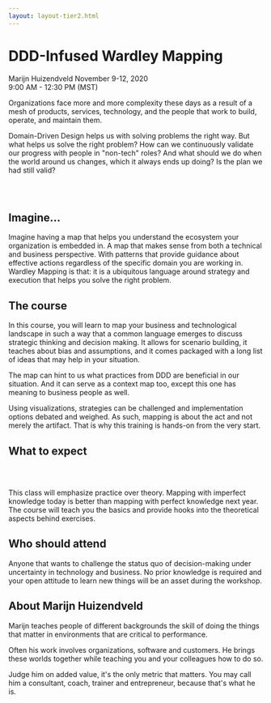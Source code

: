 ```yaml
---
layout: layout-tier2.html
---
```

<div class="container section workshop-single-page">
    <div class="row">
      <div class="col-xs-12 col-sm-2">
            <div class="speaker-container">
                <div class="speaker-img marijn-huizendveld keep-color"></div>
                </div>
            </div>
            <div class="col-xs-12 col-sm-8 content">
                <h1>DDD-Infused Wardley Mapping</h1>
                <p><span class="speaker-name">Marijn Huizendveld</span>
                <span class="duration">November 9-12, 2020<br>9:00 AM - 12:30 PM (MST)</span></p>
                <p>Organizations face more and more complexity these days as a result of a mesh of products, services, technology, and the people that work to build, operate, and maintain them.</p>
                <p>Domain-Driven Design helps us with solving problems the right way. But what helps us solve the right problem? How can we continuously validate our progress with people in "non-tech" roles? And what should we do when the world around us changes, which it always ends up doing? Is the plan we had still valid?</p>
                <img src="../img/workshop/Workshop-Marijn-Huizendveld-1.jpg" class="speaker--workshop-content-img" alt="" style="margin-bottom: 30px;" />
                <h2>Imagine...</h2>
                <p>Imagine having a map that helps you understand the ecosystem your organization is embedded in. A map that makes sense from both a technical and business perspective. With patterns that provide guidance about effective actions regardless of the specific domain you are working in. Wardley Mapping is that: it is a ubiquitous language around strategy and execution that helps you solve the right problem.</p>
                <h2>The course</h2>
                <p>In this course, you will learn to map your business and technological landscape in such a way that a common language emerges to discuss strategic thinking and decision making. It allows for scenario building, it teaches about bias and assumptions, and it comes packaged with a long list of ideas that may help in your situation.</p>
                <p>The map can hint to us what practices from DDD are beneficial in our situation. And it can serve as a context map too, except this one has meaning to business people as well.</p>
                <p>Using visualizations, strategies can be challenged and implementation options debated and weighed. As such, mapping is about the act and not merely the artifact. That is why this training is hands-on from the very start.</p>
                <h2>What to expect</h2>
                <img src="../img/workshop/Workshop-Marijn-Huizendveld-2.jpg" class="speaker--workshop-content-img" alt="" style="margin-bottom: 30px;" />
                <p>This class will emphasize practice over theory. Mapping with imperfect knowledge today is better than mapping with perfect knowledge next year. The course will teach you the basics and provide hooks into the theoretical aspects behind exercises.</p>
                <h2>Who should attend</h2>
                <p>Anyone that wants to challenge the status quo of decision-making under uncertainty in technology and business. No prior knowledge is required and your open attitude to learn new things will be an asset during the workshop.</p>
                </p>
                <h2>About Marijn Huizendveld</h2>
                <p>Marijn teaches people of different backgrounds the skill of doing the things that matter in environments that are critical to performance.</p>
                <p>Often his work involves organizations, software and customers. He brings these worlds together while teaching you and your colleagues how to do so.</p>
                <p>Judge him on added value, it's the only metric that matters. You may call him a consultant, coach, trainer and entrepreneur, because that's what he is.</p>
            </div>
        </div>
    </div>
</div>